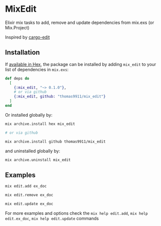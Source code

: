 # MixEdit

Elixir mix tasks to add, remove and update dependencies from mix.exs (or Mix.Project)

Inspired by [cargo-edit](https://crates.io/crates/cargo-edit)

## Installation

If [available in Hex](https://hex.pm/docs/publish), the package can be installed
by adding `mix_edit` to your list of dependencies in `mix.exs`:

```elixir
def deps do
  [
    {:mix_edit, "~> 0.1.0"},
    # or via github
    {:mix_edit, github: "thomas9911/mix_edit"}
  ]
end
```

Or installed globally by:

```sh
mix archive.install hex mix_edit

# or via github

mix archive.install github thomas9911/mix_edit
```

and uninstalled globally by:

```sh
mix archive.uninstall mix_edit
```

## Examples

```sh
mix edit.add ex_doc
```

```sh
mix edit.remove ex_doc
```

```sh
mix edit.update ex_doc
```

For more examples and options check the `mix help edit.add`, `mix help edit.ex_doc`, `mix help edit.update` commands
